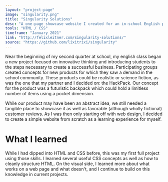 ```yaml
---
layout: "project-page"
image: "singularity.png"
title: "Singularity Solutions"
desc: "A one-page showcase website I created for an in-school English project."
tools: "HTML / CSS"
timeframe: "January 2021"
link: "http://felixleitner.com/singularity-solutions/"
source: "https://github.com/lixitrixi/singularity"
---
```

Near the beginning of my second quarter at school, my english class began a new project focused on innovative thinking and introducing students to the steps necessary to create a successful business. Participating groups created concepts for new products for which they saw a demand in the school community. These products could be realistic or science fiction, as was the one that my partner and I decided on: the HackPack. Our concept for the product was a futuristic backpack which could hold a limitless number of items using a pocket dimension. 

While our product may have been an abstract idea, we still needed a tangible place to showcase it as well as favorable (although wholly fictional) customer reviews. As I was then only starting off with web design, I decided to create a simple website from scratch as a learning experience for myself.

<h1>What I learned</h1>
While I had dipped into HTML and CSS before, this was my first full project using those skills. I learned several useful CSS concepts as well as how to cleanly structure HTML. On the visual side, I learned more about what works on a web page and what doesn't, and I continue to build on this knowledge in current projects.